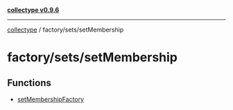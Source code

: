 [**collectype v0.9.6**](../../../README.md)

***

[collectype](../../../modules.md) / factory/sets/setMembership

# factory/sets/setMembership

## Functions

- [setMembershipFactory](functions/setMembershipFactory.md)
